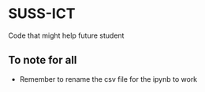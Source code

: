# SUSS-ICT
Code that might help future student
## To note for all
- Remember to rename the csv file for the ipynb to work

